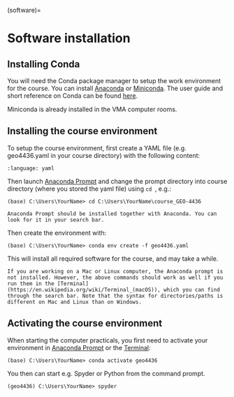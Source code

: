 (software)=
# Software installation


## Installing Conda

You will need the Conda package manager to setup the work environment for the course.
You can install [Anaconda](https://www.anaconda.com/) or [Miniconda](https://docs.conda.io/en/latest/miniconda.html).
The user guide and short reference on Conda can be found [here](https://docs.conda.io/projects/conda/en/latest/user-guide/cheatsheet.html).

Miniconda is already installed in the VMA computer rooms.



## Installing the course environment

To setup the course environment, first create a YAML file (e.g. geo4436.yaml in your course directory) with the following content:

```{literalinclude} ../../environment/environment.yaml
:language: yaml
```

Then launch [Anaconda Prompt](https://anaconda.org/conda-forge/prompt) and change the prompt directory into course directory (where you stored the yaml file) using ```cd ```, e.g.:

```
(base) C:\Users\YourName> cd C:\Users\YourName\course_GEO-4436
```

```{note}
Anaconda Prompt should be installed together with Anaconda. You can look for it in your search bar.
```

Then create the environment with:

```
(base) C:\Users\YourName> conda env create -f geo4436.yaml
```

This will install all required software for the course, and may take a while.

```{important}
If you are working on a Mac or Linux computer, the Anaconda prompt is not installed. However, the above commands should work as well if you run them in the [Terminal](https://en.wikipedia.org/wiki/Terminal_(macOS)), which you can find through the search bar. Note that the syntax for directories/paths is different on Mac and Linux than on Windows.
```

## Activating the course environment

When starting the computer practicals, you first need to activate your environment in [Anaconda Prompt](https://anaconda.org/conda-forge/prompt) or the [Terminal](https://en.wikipedia.org/wiki/Terminal_(macOS)):

```
(base) C:\Users\YourName> conda activate geo4436
```

You then can start e.g. Spyder or Python from the command prompt.

```
(geo4436) C:\Users\YourName> spyder
```
